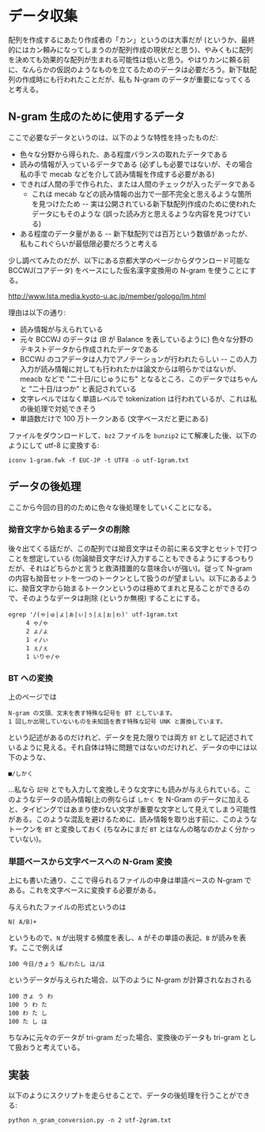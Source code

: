 # データ収集

配列を作成するにあたり作成者の「カン」というのは大事だが (というか、最終的にはカン頼みになってしまうのが配列作成の現状だと思う)、やみくもに配列を決めても効果的な配列が生まれる可能性は低いと思う。やはりカンに頼る前に、なんらかの仮説のようなものを立てるためのデータは必要だろう。新下駄配列の作成時にも行われたことだが、私も N-gram のデータが重要になってくると考える。

## N-gram 生成のために使用するデータ

ここで必要なデータというのは、以下のような特性を持ったものだ:

* 色々な分野から得られた、ある程度バランスの取れたデータである
* 読みの情報が入っているデータである (必ずしも必要ではないが、その場合私の手で mecab などを介して読み情報を作成する必要がある)
* できれば人間の手で作られた、または人間のチェックが入ったデータである
    * これは mecab などの読み情報の出力で一部不完全と思えるような箇所を見つけたため -- 実は公開されている新下駄配列作成のために使われたデータにもそのような (誤った読み方と思えるような内容を見つけている)
* ある程度のデータ量がある -- 新下駄配列では百万という数値があったが、私もこれぐらいが最低限必要だろうと考える

少し調べてみたのだが、以下にある京都大学のページからダウンロード可能な BCCWJ(コアデータ) をベースにした仮名漢字変換用の N-gram を使うことにする。

http://www.lsta.media.kyoto-u.ac.jp/member/gologo/lm.html

理由は以下の通り:

* 読み情報が与えられている
* 元々 BCCWJ のデータは (B が Balance を表しているように) 色々な分野のテキストデータから作成されたデータである
* BCCWJ のコアデータは人力でアノテーションが行われたらしい -- この人力入力が読み情報に対しても行われたかは論文からは明らかではないが、meacb などで "二十日/にじゅうにち" となるところ、このデータではちゃんと "二十日/はつか" と表記されている
* 文字レベルではなく単語レベルで tokenization は行われているが、これは私の後処理で対処できそう
* 単語数だけで 100 万トークンある (文字ベースだと更にある)

ファイルをダウンロードして、`bz2` ファイルを `bunzip2` にて解凍した後、以下のようにして utf-8 に変換する:

```
iconv 1-gram.fwk -f EUC-JP -t UTF8 -o utf-1gram.txt
```

## データの後処理

ここから今回の目的のために色々な後処理をしていくことになる。

### 拗音文字から始まるデータの削除

後々出てくる話だが、この配列では拗音文字はその前に来る文字とセットで打つことを想定している (勿論拗音文字だけ入力することもできるようにするつもりだが、それはどちらかと言うと救済措置的な意味合いが強い)。従って N-gram の内容も拗音セットを一つのトークンとして扱うのが望ましい。以下にあるように、拗音文字から始まるトークンというのは極めてまれと見ることができるので、そのようなデータは削除 (というか無視) することにする。

```
egrep '/(ゃ|ゅ|ょ|ぁ|ぃ|ぅ|ぇ|ぉ|ゎ)' utf-1gram.txt
     4 ゃ/ゃ
     2 ょ/ょ
     1 ィ/ぃ
     1 ぇ/ぇ
     1 いりゃ/ゃ
```

### BT への変換

上のページでは

```
N-gram の文頭、文末を表す特殊な記号を BT としています。
1 回しか出現していないものを未知語を表す特殊な記号 UNK と置換しています。
```

という記述があるのだけれど、データを見た限りでは両方 `BT` として記述されているように見える。それ自体は特に問題ではないのだけれど、データの中には以下のような、

```
■/しかく
```

…私なら `記号` とでも入力して変換しそうな文字にも読みが与えられている。このようなデータの読み情報(上の例ならば `しかく` を N-Gram のデータに加えると、タイピングではあまり使わない文字が重要な文字として見えてしまう可能性がある。このような混乱を避けるために、読み情報を取り出す前に、このようなトークンを `BT` と変換しておく (ちなみにまだ `BT` とはなんの略なのかよく分かっていない)。

### 単語ベースから文字ベースへの N-Gram 変換

上にも書いた通り、ここで得られるファイルの中身は単語ベースの N-gram である。これを文字ベースに変換する必要がある。

与えられたファイルの形式というのは

```
N( A/B)+
```

というもので、`N` が出現する頻度を表し、`A` がその単語の表記、`B` が読みを表す。ここで例えば

```
100 今日/きょう 私/わたし は/は
```

というデータが与えられた場合、以下のように N-gram が計算されなおされる

```
100 きょ う わ
100 う わ た
100 わ た し
100 た し は
```

ちなみに元々のデータが tri-gram だった場合、変換後のデータも tri-gram として扱おうと考えている。

## 実装

以下のようにスクリプトを走らせることで、データの後処理を行うことができる:

```
python n_gram_conversion.py -n 2 utf-2gram.txt
```




